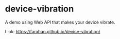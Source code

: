 # device-vibration
A demo using Web API that makes your device vibrate.

Link: https://farohan.github.io/device-vibration/

